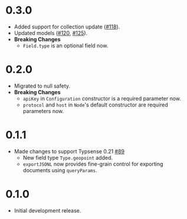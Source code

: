 # 0.3.0

* Added support for collection update ([#118](https://github.com/typesense/typesense-dart/issues/118)).
* Updated models ([#120](https://github.com/typesense/typesense-dart/issues/120), [#125](https://github.com/typesense/typesense-dart/issues/125)).
* **Breaking Changes**
  * `Field.type` is an optional field now.

# 0.2.0

* Migrated to null safety.
* **Breaking Changes**
  * `apiKey` in `Configuration` constructor is a required parameter now.
  * `protocol` and `host` in `Node`'s default constructor are required parameters now.

# 0.1.1

* Made changes to support Typsense 0.21 [#89](https://github.com/typesense/typesense-dart/issues/89)
  * New field type `Type.geopoint` added.
  * `exportJSONL` now provides fine-grain control for exporting documents using `queryParams`.

# 0.1.0

* Initial development release.